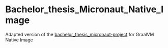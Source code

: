 # Bachelor_thesis_Micronaut_Native_Image

Adapted version of the  <a href="https://github.com/Hayvon/Bachelor_thesis_Micronaut" target="_blank">bachelor_thesis_micronaut-project</a> for GraalVM Native Image
